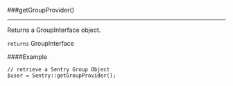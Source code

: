 <a id="group"></a>
###getGroupProvider()

----------

Returns a GroupInterface object.

`returns` GroupInterface

####Example

	// retrieve a Sentry Group Object
	$user = Sentry::getGroupProvider();